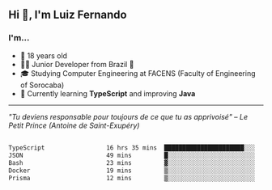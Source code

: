 <h2>Hi 👋, I'm Luiz Fernando</h2>

### I'm...
* 🤟 18 years old
* 👨‍💻 Junior Developer from Brazil 💚
* 🎓 Studying Computer Engineering at FACENS (Faculty of Engineering of Sorocaba)
* 🔭 Currently learning **TypeScript** and improving **Java**

---

_"Tu deviens responsable pour toujours de ce que tu as apprivoisé" – Le Petit Prince (Antoine de Saint-Exupéry)_

##

<!--START_SECTION:waka-->

```txt
TypeScript                 16 hrs 35 mins  ██████████████████████░░░   88.28 %
JSON                       49 mins         █░░░░░░░░░░░░░░░░░░░░░░░░   04.38 %
Bash                       23 mins         ▓░░░░░░░░░░░░░░░░░░░░░░░░   02.11 %
Docker                     19 mins         ▒░░░░░░░░░░░░░░░░░░░░░░░░   01.73 %
Prisma                     12 mins         ▒░░░░░░░░░░░░░░░░░░░░░░░░   01.13 %
```

<!--END_SECTION:waka-->
